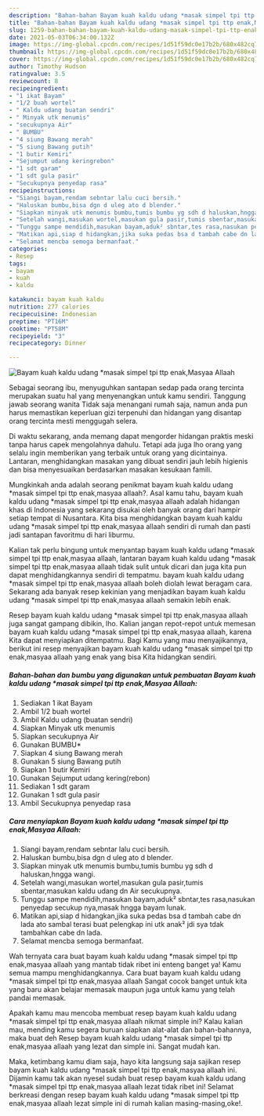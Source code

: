 ```yaml
---
description: "Bahan-bahan Bayam kuah kaldu udang *masak simpel tpi ttp enak,Masyaa Allaah Sederhana dan Mudah Dibuat"
title: "Bahan-bahan Bayam kuah kaldu udang *masak simpel tpi ttp enak,Masyaa Allaah Sederhana dan Mudah Dibuat"
slug: 1259-bahan-bahan-bayam-kuah-kaldu-udang-masak-simpel-tpi-ttp-enak-masyaa-allaah-sederhana-dan-mudah-dibuat
date: 2021-05-03T06:34:00.132Z
image: https://img-global.cpcdn.com/recipes/1d51f59dc0e17b2b/680x482cq70/bayam-kuah-kaldu-udang-masak-simpel-tpi-ttp-enakmasyaa-allaah-foto-resep-utama.jpg
thumbnail: https://img-global.cpcdn.com/recipes/1d51f59dc0e17b2b/680x482cq70/bayam-kuah-kaldu-udang-masak-simpel-tpi-ttp-enakmasyaa-allaah-foto-resep-utama.jpg
cover: https://img-global.cpcdn.com/recipes/1d51f59dc0e17b2b/680x482cq70/bayam-kuah-kaldu-udang-masak-simpel-tpi-ttp-enakmasyaa-allaah-foto-resep-utama.jpg
author: Timothy Hudson
ratingvalue: 3.5
reviewcount: 8
recipeingredient:
- "1 ikat Bayam"
- "1/2 buah wortel"
- " Kaldu udang buatan sendri"
- " Minyak utk menumis"
- "secukupnya Air"
- " BUMBU"
- "4 siung Bawang merah"
- "5 siung Bawang putih"
- "1 butir Kemiri"
- "Sejumput udang keringrebon"
- "1 sdt garam"
- "1 sdt gula pasir"
- "Secukupnya penyedap rasa"
recipeinstructions:
- "Siangi bayam,rendam sebntar lalu cuci bersih."
- "Haluskan bumbu,bisa dgn d uleg ato d blender."
- "Siapkan minyak utk menumis bumbu,tumis bumbu yg sdh d haluskan,hngga wangi."
- "Setelah wangi,masukan wortel,masukan gula pasir,tumis sbentar,masukan kaldu udang dn Air secukupnya."
- "Tunggu sampe mendidih,masukan bayam,aduk² sbntar,tes rasa,nasukan penyedap secukup nya,masak hngga bayam lunak."
- "Matikan api,siap d hidangkan,jika suka pedas bsa d tambah cabe dn lada ato sambal terasi buat pelengkap ini utk anak² jdi sya tdak tambahkan cabe dn lada."
- "Selamat mencba semoga bermanfaat."
categories:
- Resep
tags:
- bayam
- kuah
- kaldu

katakunci: bayam kuah kaldu 
nutrition: 277 calories
recipecuisine: Indonesian
preptime: "PT16M"
cooktime: "PT58M"
recipeyield: "3"
recipecategory: Dinner

---
```



![Bayam kuah kaldu udang *masak simpel tpi ttp enak,Masyaa Allaah](https://img-global.cpcdn.com/recipes/1d51f59dc0e17b2b/680x482cq70/bayam-kuah-kaldu-udang-masak-simpel-tpi-ttp-enakmasyaa-allaah-foto-resep-utama.jpg)

Sebagai seorang ibu, menyuguhkan santapan sedap pada orang tercinta merupakan suatu hal yang menyenangkan untuk kamu sendiri. Tanggung jawab seorang  wanita Tidak saja menangani rumah saja, namun anda pun harus memastikan keperluan gizi terpenuhi dan hidangan yang disantap orang tercinta mesti menggugah selera.

Di waktu  sekarang, anda memang dapat mengorder hidangan praktis meski tanpa harus capek mengolahnya dahulu. Tetapi ada juga lho orang yang selalu ingin memberikan yang terbaik untuk orang yang dicintainya. Lantaran, menghidangkan masakan yang dibuat sendiri jauh lebih higienis dan bisa menyesuaikan berdasarkan masakan kesukaan famili. 



Mungkinkah anda adalah seorang penikmat bayam kuah kaldu udang *masak simpel tpi ttp enak,masyaa allaah?. Asal kamu tahu, bayam kuah kaldu udang *masak simpel tpi ttp enak,masyaa allaah adalah hidangan khas di Indonesia yang sekarang disukai oleh banyak orang dari hampir setiap tempat di Nusantara. Kita bisa menghidangkan bayam kuah kaldu udang *masak simpel tpi ttp enak,masyaa allaah sendiri di rumah dan pasti jadi santapan favoritmu di hari liburmu.

Kalian tak perlu bingung untuk menyantap bayam kuah kaldu udang *masak simpel tpi ttp enak,masyaa allaah, lantaran bayam kuah kaldu udang *masak simpel tpi ttp enak,masyaa allaah tidak sulit untuk dicari dan juga kita pun dapat menghidangkannya sendiri di tempatmu. bayam kuah kaldu udang *masak simpel tpi ttp enak,masyaa allaah boleh diolah lewat beragam cara. Sekarang ada banyak resep kekinian yang menjadikan bayam kuah kaldu udang *masak simpel tpi ttp enak,masyaa allaah semakin lebih enak.

Resep bayam kuah kaldu udang *masak simpel tpi ttp enak,masyaa allaah juga sangat gampang dibikin, lho. Kalian jangan repot-repot untuk memesan bayam kuah kaldu udang *masak simpel tpi ttp enak,masyaa allaah, karena Kita dapat menyiapkan ditempatmu. Bagi Kamu yang mau menyajikannya, berikut ini resep menyajikan bayam kuah kaldu udang *masak simpel tpi ttp enak,masyaa allaah yang enak yang bisa Kita hidangkan sendiri.

<!--inarticleads1-->

##### Bahan-bahan dan bumbu yang digunakan untuk pembuatan Bayam kuah kaldu udang *masak simpel tpi ttp enak,Masyaa Allaah:

1. Sediakan 1 ikat Bayam
1. Ambil 1/2 buah wortel
1. Ambil  Kaldu udang (buatan sendri)
1. Siapkan  Minyak utk menumis
1. Siapkan secukupnya Air
1. Gunakan  BUMBU*
1. Siapkan 4 siung Bawang merah
1. Gunakan 5 siung Bawang putih
1. Siapkan 1 butir Kemiri
1. Gunakan Sejumput udang kering(rebon)
1. Sediakan 1 sdt garam
1. Gunakan 1 sdt gula pasir
1. Ambil Secukupnya penyedap rasa




<!--inarticleads2-->

##### Cara menyiapkan Bayam kuah kaldu udang *masak simpel tpi ttp enak,Masyaa Allaah:

1. Siangi bayam,rendam sebntar lalu cuci bersih.
1. Haluskan bumbu,bisa dgn d uleg ato d blender.
1. Siapkan minyak utk menumis bumbu,tumis bumbu yg sdh d haluskan,hngga wangi.
1. Setelah wangi,masukan wortel,masukan gula pasir,tumis sbentar,masukan kaldu udang dn Air secukupnya.
1. Tunggu sampe mendidih,masukan bayam,aduk² sbntar,tes rasa,nasukan penyedap secukup nya,masak hngga bayam lunak.
1. Matikan api,siap d hidangkan,jika suka pedas bsa d tambah cabe dn lada ato sambal terasi buat pelengkap ini utk anak² jdi sya tdak tambahkan cabe dn lada.
1. Selamat mencba semoga bermanfaat.




Wah ternyata cara buat bayam kuah kaldu udang *masak simpel tpi ttp enak,masyaa allaah yang mantab tidak ribet ini enteng banget ya! Kamu semua mampu menghidangkannya. Cara buat bayam kuah kaldu udang *masak simpel tpi ttp enak,masyaa allaah Sangat cocok banget untuk kita yang baru akan belajar memasak maupun juga untuk kamu yang telah pandai memasak.

Apakah kamu mau mencoba membuat resep bayam kuah kaldu udang *masak simpel tpi ttp enak,masyaa allaah nikmat simple ini? Kalau kalian mau, mending kamu segera buruan siapkan alat-alat dan bahan-bahannya, maka buat deh Resep bayam kuah kaldu udang *masak simpel tpi ttp enak,masyaa allaah yang lezat dan simple ini. Sangat mudah kan. 

Maka, ketimbang kamu diam saja, hayo kita langsung saja sajikan resep bayam kuah kaldu udang *masak simpel tpi ttp enak,masyaa allaah ini. Dijamin kamu tak akan nyesel sudah buat resep bayam kuah kaldu udang *masak simpel tpi ttp enak,masyaa allaah lezat tidak ribet ini! Selamat berkreasi dengan resep bayam kuah kaldu udang *masak simpel tpi ttp enak,masyaa allaah lezat simple ini di rumah kalian masing-masing,oke!.

